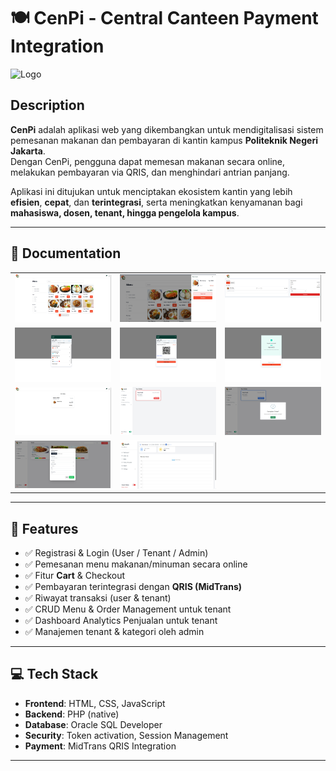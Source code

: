 # 🍽️ CenPi - Central Canteen Payment Integration

![Logo](https://socialify.git.ci/Central-Canteen-Payment-Integration/CenPI/image?font=Inter&language=1&logo=https%3A%2F%2Fraw.githubusercontent.com%2FCentral-Canteen-Payment-Integration%2FCenPI%2Fmain%2Fassets%2Fimg%2Flogo.svg&name=1&theme=Light)


## Description

**CenPi** adalah aplikasi web yang dikembangkan untuk mendigitalisasi sistem pemesanan makanan dan pembayaran di kantin kampus **Politeknik Negeri Jakarta**.  
Dengan CenPi, pengguna dapat memesan makanan secara online, melakukan pembayaran via QRIS, dan menghindari antrian panjang.

Aplikasi ini ditujukan untuk menciptakan ekosistem kantin yang lebih **efisien**, **cepat**, dan **terintegrasi**, serta meningkatkan kenyamanan bagi **mahasiswa, dosen, tenant, hingga pengelola kampus**.

---

## 📸 Documentation

<table>
  <tr>
    <td><img src="screenshot/dashboard.png" width="180" alt="Dashboard"/></td>
    <td><img src="screenshot/cart.png" width="180" alt="Keranjang"/></td>
    <td><img src="screenshot/checkout.png" width="180" alt="Checkout"/></td>
  </tr>
  <tr>
    <td><img src="screenshot/choose-payment.png" width="180" alt="Pilih Metode Pembayaran"/></td>
    <td><img src="screenshot/qris.png" width="180" alt="QRIS"/></td>
    <td><img src="screenshot/payment-success.png" width="180" alt="Pembayaran Berhasil"/></td>
  </tr>
  <tr>
    <td><img src="screenshot/myorder.png" width="180" alt="Pesanan Saya"/></td>
    <td><img src="screenshot/management-order-1.png" width="180" alt="Manajemen Order"/></td>
    <td><img src="screenshot/complete-order.png" width="180" alt="Pesanan Selesai"/></td>
  </tr>
  <tr>
    <td><img src="screenshot/crud-menu.png" width="180" alt="CRUD Menu Tenant"/></td>
    <td><img src="screenshot/dashboard-tenant.png" width="180" alt="CRUD Menu Tenant"/></td>
  </tr>
</table>

---

## 🔧 Features

- ✅ Registrasi & Login (User / Tenant / Admin)
- ✅ Pemesanan menu makanan/minuman secara online
- ✅ Fitur **Cart** & Checkout
- ✅ Pembayaran terintegrasi dengan **QRIS (MidTrans)**
- ✅ Riwayat transaksi (user & tenant)
- ✅ CRUD Menu & Order Management untuk tenant
- ✅ Dashboard Analytics Penjualan untuk tenant
- ✅ Manajemen tenant & kategori oleh admin

---

## 💻 Tech Stack

- **Frontend**: HTML, CSS, JavaScript
- **Backend**: PHP (native)
- **Database**: Oracle SQL Developer
- **Security**: Token activation, Session Management
- **Payment**: MidTrans QRIS Integration

---
